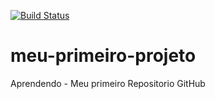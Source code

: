 [![Build Status](https://travis-ci.org/LFernando2706/meu-primeiro-projeto.svg?branch=master)](https://travis-ci.org/LFernando2706/meu-primeiro-projeto)
# meu-primeiro-projeto
Aprendendo - Meu primeiro Repositorio GitHub
